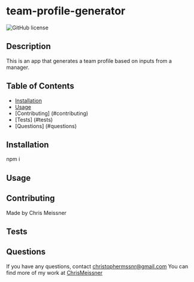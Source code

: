 # team-profile-generator

![GitHub license](https://img.shields.io/badge/license-ISC-blue.svg)

## Description
This is an app that generates a team profile based on inputs from a manager. 

## Table of Contents
* [Installation](#installation)
* [Usage](#usage)
* [Contributing] (#contributing)
* [Tests] (#tests)
* [Questions] (#questions)

## Installation
npm i

## Usage


## Contributing
Made by Chris Meissner


## Tests


## Questions
If you have any questions, contact christophermssnr@gmail.com
You can find more of my work at [ChrisMeissner](https://github.com/ChrisMeissner)

